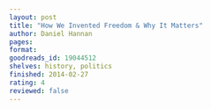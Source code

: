 ```yaml
---
layout: post
title: "How We Invented Freedom & Why It Matters"
author: Daniel Hannan
pages: 
format: 
goodreads_id: 19044512
shelves: history, politics
finished: 2014-02-27
rating: 4
reviewed: false
---
```

